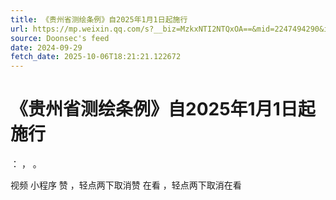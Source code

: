```yaml
---
title: 《贵州省测绘条例》自2025年1月1日起施行
url: https://mp.weixin.qq.com/s?__biz=MzkxNTI2NTQxOA==&mid=2247494290&idx=8&sn=7544eb01b1d173df49c430d9c79c6927
source: Doonsec's feed
date: 2024-09-29
fetch_date: 2025-10-06T18:21:21.122672
---
```


# 《贵州省测绘条例》自2025年1月1日起施行

：
，
。

视频
小程序
赞
，轻点两下取消赞
在看
，轻点两下取消在看